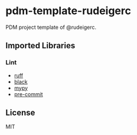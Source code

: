 # pdm-template-rudeigerc

PDM project template of @rudeigerc.

## Imported Libraries

### Lint

- [ruff](https://github.com/astral-sh/ruff)
- [black](https://github.com/psf/black)
- [mypy](https://github.com/python/mypy)
- [pre-commit](https://github.com/pre-commit/pre-commit)

## License

MIT
